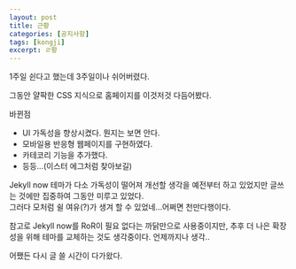 ```yaml
---
layout: post
title: 근황
categories: [공지사항]
tags: [kongji]
excerpt: ㄹ황
---
```


1주일 쉰다고 했는데 3주일이나 쉬어버렸다.

그동안 얄팍한 CSS 지식으로 홈페이지를 이것저것 다듬어봤다.

바뀐점

* UI 가독성을 향상시켰다. 뭔지는 보면 안다.
* 모바일용 반응형 웹페이지를 구현하였다.
* 카테코리 기능을 추가했다.
* 등등...(이스터 에그처럼 찾아보길)

Jekyll now 테마가 다소 가독성이 떨어져 개선할 생각을 예전부터 하고 있었지만 글쓰는 것에만 집중하여 그동안 미루고 있었다.  
그러다 모처럼 쉴 여유(?)가 생겨 할 수 있었네...어쩌면 천만다행이다.

참고로 Jekyll now를 RoR이 필요 없다는 까닭만으로 사용중이지만, 추후 더 나은 확장성을 위해 테마를 교체하는 것도 생각중이다. 언제까지나 생각..

어쨌든 다시 글 쓸 시간이 다가왔다.